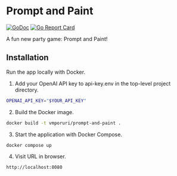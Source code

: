 # Prompt and Paint

[![GoDoc](https://godoc.org/github.com/vmporuri/prompt-and-paint?status.svg)](https://godoc.org/github.com/vmporuri/prompt-and-paint)
[![Go Report Card](https://goreportcard.com/badge/github.com/vmporuri/prompt-and-paint)](https://goreportcard.com/report/github.com/vmporuri/prompt-and-paint)

A fun new party game: Prompt and Paint!

## Installation

Run the app locally with Docker.

1. Add your OpenAI API key to api-key.env in the top-level project directory.

```bash
OPENAI_API_KEY="$YOUR_API_KEY"
```

2. Build the Docker image.

```bash
docker build -t vmporuri/prompt-and-paint .
```

3. Start the application with Docker Compose.

```bash
docker compose up
```

4. Visit URL in browser.

```
http://localhost:8080
```
